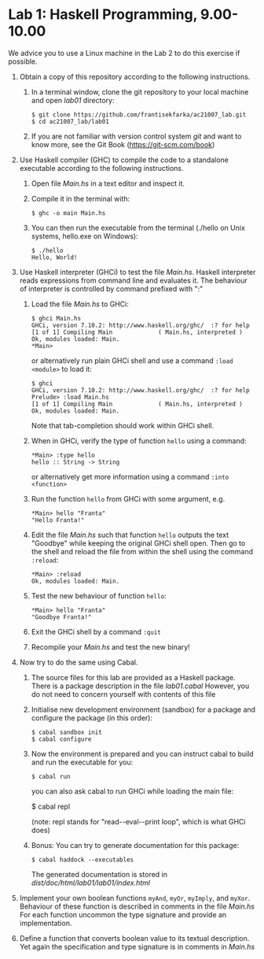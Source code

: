 Lab 1: Haskell Programming, 9.00-10.00
======================================

We advice you to use a Linux machine in the Lab 2 to do this exercise if possible.

1. Obtain a copy of this repository according to the following instructions.
    1. In a terminal window, clone the git repository to your local machine and
        open *lab01* directory:

        ```
        $ git clone https://github.com/frantisekfarka/ac21007_lab.git
        $ cd ac21007_lab/lab01
        ```

    2. If you are not familiar with version control system *git* and want to
        know more, see the Git Book (https://git-scm.com/book)


2. Use Haskell compiler (GHC) to compile the code to a standalone executable
   according to the following instructions.

   1. Open file *Main.hs* in a text editor and inspect it.
   2. Compile it in the terminal with:

        ```
        $ ghc -o main Main.hs
        ```
   3. You can then run the executable from the terminal (./hello on Unix
      systems, hello.exe on
      Windows):

        ```
        $ ./hello
        Hello, World!
        ```

3. Use Haskell interpreter (GHCi) to test the file *Main.hs*. Haskell
   interpreter reads expressions from command line and evaluates it. The
   behaviour of interpreter is controlled by command prefixed with ":"

   1. Load the file *Main.hs* to GHCi:

        ```
        $ ghci Main.hs
        GHCi, version 7.10.2: http://www.haskell.org/ghc/  :? for help
        [1 of 1] Compiling Main             ( Main.hs, interpreted )
        Ok, modules loaded: Main.
        *Main> 
        ```

        or alternatively run plain GHCi shell and use a command `:load <module>` to
        load it:

        ```
        $ ghci
        GHCi, version 7.10.2: http://www.haskell.org/ghc/  :? for help
        Prelude> :load Main.hs
        [1 of 1] Compiling Main             ( Main.hs, interpreted )
        Ok, modules loaded: Main.
        ```

        Note that tab-completion should work within GHCi shell.

    2. When in GHCi, verify the type of function `hello` using a command:

        ```
        *Main> :type hello
        hello :: String -> String
        ```

        or alternatively get more information using a command `:into <function>`

    3. Run the function `hello` from GHCi with some argument, e.g.

        ```
        *Main> hello "Franta"
        "Hello Franta!"
        ```

    4. Edit the file *Main.hs* such that function `hello` outputs the text
       "Goodbye" while keeping the original GHCi shell open. Then go to the
       shell and reload the file from within the shell using the command
       `:reload`:

       ```
       *Main> :reload 
       Ok, modules loaded: Main.
       ```

    5. Test the new behaviour of function `hello`:

        ```
        *Main> hello "Franta"
        "Goodbye Franta!"
        ```

    6. Exit the GHCi shell by a command `:quit`

    7. Recompile your *Main.hs* and test the new binary!



4. Now try to do the same using Cabal.

    1. The source files for this lab are provided as a Haskell package.
        There is a package description in the file *lab01.cabal* However, you do
        not need to concern yourself with contents of this file

    2. Initialise new development environment (sandbox) for a package and
       configure the package (in this order):

       ```
       $ cabal sandbox init
       $ cabal configure
       ```
    3. Now the environment is prepared and you can instruct cabal to build and
       run the executable for you:

       ```
       $ cabal run
       ```

       you can also ask cabal to run GHCi while loading the main file:


       $ cabal repl
    
       (note: repl stands for "read--eval--print loop", which is what GHCi does)


    4. Bonus: You can try to generate documentation for this package:

       ```
       $ cabal haddock --executables
       ```

       The generated documentation is stored in *dist/doc/html/lab01/lab01/index.html*


5. Implement your own boolean functions `myAnd`, `myOr`, `myImply`, and `myXor`.
   Behaviour of these function is described in comments in the file *Main.hs*
   For each function uncommon the type signature and provide an implementation.

6. Define a function that converts boolean value to its textual description. Yet
   again the specification and type signature is in comments in *Main.hs*


